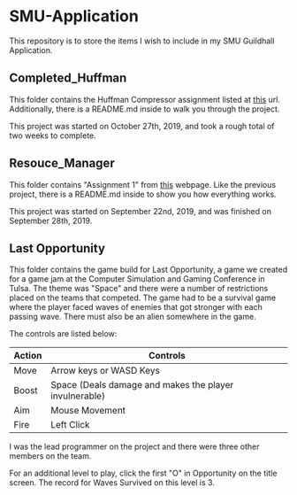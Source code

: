 # SMU-Application

This repository is to store the items I wish to include in my SMU Guildhall Application.

## Completed_Huffman

This folder contains the Huffman Compressor assignment listed at [this](https://www.smu.edu/-/media/Site/guildhallOLD/Documents/Huffman_Exercise.pdf?la=en) url.
Additionally, there is a README.md inside to walk you through the project.

This project was started on October 27th, 2019, and took a rough total of two weeks to complete.

## Resouce_Manager

This folder contains "Assignment 1" from [this](https://www.smu.edu/Guildhall/Admissions/Portfolio-Requirements/Programming) webpage.
Like the previous project, there is a README.md inside to show you how everything works.

This project was started on September 22nd, 2019, and was finished on September 28th, 2019.

## Last Opportunity

This folder contains the game build for Last Opportunity, a game we created for a
game jam at the Computer Simulation and Gaming Conference in Tulsa. The theme was
"Space" and there were a number of restrictions placed on the teams that competed.
The game had to be a survival game where the player faced waves of enemies that
got stronger with each passing wave. There must also be an alien somewhere in the game.

The controls are listed below:

| Action | Controls                                               |
| ------ | ------------------------------------------------------ |
| Move   | Arrow keys or WASD Keys                                |
| Boost  | Space (Deals damage and makes the player invulnerable) |
| Aim    | Mouse Movement                                         |
| Fire   | Left Click                                             |

I was the lead programmer on the project and there were three other members on the team.

For an additional level to play, click the first "O" in Opportunity on the title screen.
The record for Waves Survived on this level is 3.
